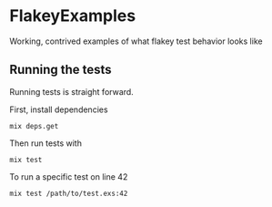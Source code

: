 # FlakeyExamples

Working, contrived examples of what flakey test behavior looks like 

## Running the tests

Running tests is straight forward.

First, install dependencies
```
mix deps.get
```
Then run tests with
```
mix test
```
To run a specific test on line 42
```
mix test /path/to/test.exs:42
```
